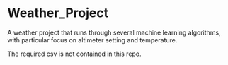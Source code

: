 # Weather_Project
A weather project that runs through several machine learning algorithms, with particular focus on altimeter setting and temperature. 

The required csv is not contained in this repo.
